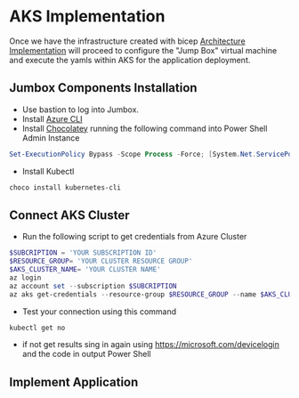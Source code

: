 # AKS Implementation

Once we have the infrastructure created with bicep [Architecture Implementation](https://github.com/RodrigoVeraSYS/AKS-Private/blob/main/Docs/AzureArchitectureImplementation.md "Architecture Implementation") will proceed to configure the "Jump Box" virtual machine and execute the yamls within AKS for the application deployment.

## Jumbox Components Installation

* Use bastion to log into Jumbox.
* Install [Azure CLI](https://aka.ms/installazurecliwindows "Azure CLI")
* Install [Chocolatey](https://aka.ms/installazurecliwindows "Chocolatey") running the following command into Power Shell Admin Instance
```powershell  
Set-ExecutionPolicy Bypass -Scope Process -Force; [System.Net.ServicePointManager]::SecurityProtocol = [System.Net.ServicePointManager]::SecurityProtocol -bor 3072; iex ((New-Object System.Net.WebClient).DownloadString(‘https://chocolatey.org/install.ps1’))
```
* Install Kubectl
```powershell  
choco install kubernetes-cli
```
## Connect AKS Cluster
* Run the following script to get credentials from Azure Cluster
```powershell  
$SUBCRIPTION = 'YOUR SUBSCRIPTION ID'
$RESOURCE_GROUP= 'YOUR CLUSTER RESOURCE GROUP'
$AKS_CLUSTER_NAME= 'YOUR CLUSTER NAME'
az login
az account set --subscription $SUBCRIPTION
az aks get-credentials --resource-group $RESOURCE_GROUP --name $AKS_CLUSTER_NAME
```
* Test your connection using this command
```powershell  
kubectl get no
```
* if not get results sing in again using https://microsoft.com/devicelogin and the code in output Power Shell

## Implement Application

